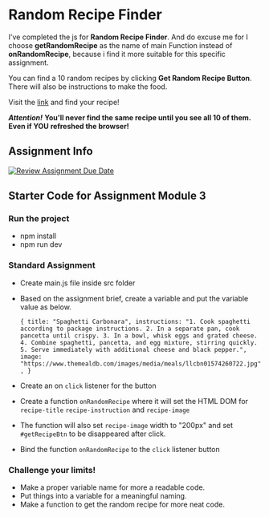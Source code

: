 # Random Recipe Finder

I've completed the js for **Random Recipe Finder**. And do excuse me for I choose **getRandomRecipe** as the name of main Function instead of **onRandomRecipe**, because i find it more suitable for this specific assignment.

You can find a 10 random recipes by clicking **Get Random Recipe Button**. There will also be instructions to make the food.

Visit the [link](https://noob-recipe-finder.netlify.app/) and find your recipe!

___Attention!___  **You'll never find the same recipe until you see all 10 of them. Even if YOU refreshed the browser!**

## Assignment Info

[![Review Assignment Due Date](https://classroom.github.com/assets/deadline-readme-button-22041afd0340ce965d47ae6ef1cefeee28c7c493a6346c4f15d667ab976d596c.svg)](https://classroom.github.com/a/K1PcQPG7)

## Starter Code for Assignment Module 3

### Run the project

- npm install
- npm run dev

### Standard Assignment

- Create main.js file inside src folder
- Based on the assignment brief, create a variable and put the variable value as below.

  `{
  title: "Spaghetti Carbonara",
  instructions:
    "1. Cook spaghetti according to package instructions. 2. In a separate pan, cook pancetta until crispy. 3. In a bowl, whisk eggs and grated cheese. 4. Combine spaghetti, pancetta, and egg mixture, stirring quickly. 5. Serve immediately with additional cheese and black pepper.",
  image: "https://www.themealdb.com/images/media/meals/llcbn01574260722.jpg",
}`

- Create an on `click` listener for the button
- Create a function `onRandomRecipe` where it will set the HTML DOM for `recipe-title` `recipe-instruction` and `recipe-image`
- The function will also set `recipe-image` width to "200px" and set `#getRecipeBtn` to be disappeared after click.
- Bind the function `onRandomRecipe` to the `click` listener button

### Challenge your limits!

- Make a proper variable name for more a readable code.
- Put things into a variable for a meaningful naming.
- Make a function to get the random recipe for more neat code.
